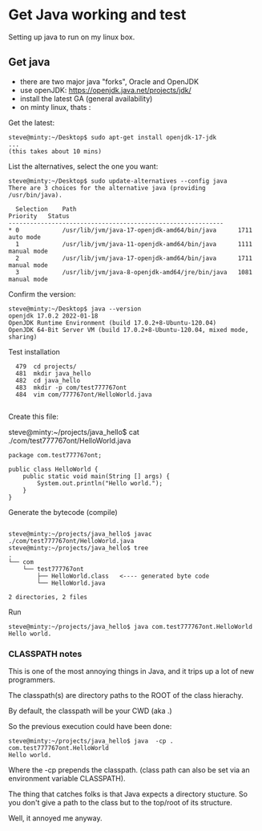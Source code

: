 # Get Java working and test

Setting up java to run on my linux box.

## Get java

* there are two major java "forks", Oracle and OpenJDK
* use openJDK: https://openjdk.java.net/projects/jdk/
* install the latest GA (general availability) 
* on minty linux, thats :

Get the latest:
```
steve@minty:~/Desktop$ sudo apt-get install openjdk-17-jdk
...
(this takes about 10 mins)

```

List the alternatives, select the one you want:

```
steve@minty:~/Desktop$ sudo update-alternatives --config java
There are 3 choices for the alternative java (providing /usr/bin/java).

  Selection    Path                                            Priority   Status
------------------------------------------------------------
* 0            /usr/lib/jvm/java-17-openjdk-amd64/bin/java      1711      auto mode
  1            /usr/lib/jvm/java-11-openjdk-amd64/bin/java      1111      manual mode
  2            /usr/lib/jvm/java-17-openjdk-amd64/bin/java      1711      manual mode
  3            /usr/lib/jvm/java-8-openjdk-amd64/jre/bin/java   1081      manual mode

```

Confirm the version:

```
steve@minty:~/Desktop$ java --version
openjdk 17.0.2 2022-01-18
OpenJDK Runtime Environment (build 17.0.2+8-Ubuntu-120.04)
OpenJDK 64-Bit Server VM (build 17.0.2+8-Ubuntu-120.04, mixed mode, sharing)
```

Test installation


```
  479  cd projects/
  481  mkdir java_hello
  482  cd java_hello
  483  mkdir -p com/test777767ont
  484  vim com/777767ont/HelloWorld.java
  
```

Create this file:

steve@minty:~/projects/java_hello$ cat ./com/test777767ont/HelloWorld.java 

```
package com.test777767ont;

public class HelloWorld {
	public static void main(String [] args) {
		System.out.println("Hello world.");
	}
}
```

Generate the bytecode (compile)

```

steve@minty:~/projects/java_hello$ javac ./com/test777767ont/HelloWorld.java
steve@minty:~/projects/java_hello$ tree
.
└── com
    └── test777767ont
        ├── HelloWorld.class   <---- generated byte code
        └── HelloWorld.java

2 directories, 2 files
```

Run

```
steve@minty:~/projects/java_hello$ java com.test777767ont.HelloWorld
Hello world.

```

### CLASSPATH notes

This is one of the most annoying things in Java, and it trips up a lot of new programmers.

The classpath(s) are directory paths to the ROOT of the class hierachy.

By default, the classpath will be your CWD (aka .)

So the previous execution could have been done:

```
steve@minty:~/projects/java_hello$ java  -cp . com.test777767ont.HelloWorld
Hello world.
```

Where the -cp prepends the classpath.  (class path can also be set via an environment variable CLASSPATH).

The thing that catches folks is that Java expects a directory stucture. 
So you don't give a path to the class but to the top/root of its structure.

Well, it annoyed me anyway.


